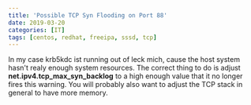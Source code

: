 ```yaml
---
title: 'Possible TCP Syn Flooding on Port 88'
date: 2019-03-20
categories: [IT]
tags: [centos, redhat, freeipa, sssd, tcp]
---
```


In my case krb5kdc ist running out of leck mich, cause the host system hasn't realy enough system resources.
The correct thing to do is adjust **net.ipv4.tcp_max_syn_backlog** to a high enough value that it no longer fires this warning.
You will probably also want to adjust the TCP stack in general to have more memory.